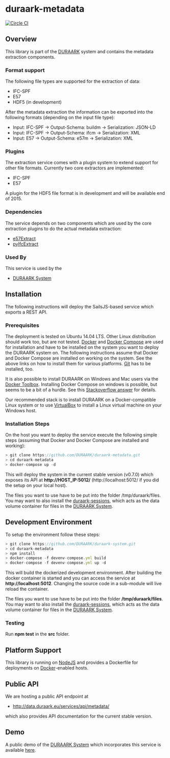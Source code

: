 # duraark-metadata

[![Circle CI](https://circleci.com/gh/DURAARK/duraark-metadata.svg?style=svg)](https://circleci.com/gh/DURAARK/microservice-ifcmetadata)

## Overview

This library is part of the [DURAARK](http://github.com/duraark/duraark-system) system and contains the metadata extraction components.

### Format support

The following file types are supported for the extraction of data:

* IFC-SPF
* E57
* HDF5 (in development)

After the metadata extraction the information can be exported into the following formats (depending on the input file type):

* Input: IFC-SPF -> Output-Schema: buildm -> Serialization: JSON-LD
* Input: IFC-SPF -> Output-Schema: ifcm   -> Serialization: XML
* Input: E57     -> Output-Schema: e57m   -> Serialization: XML

### Plugins

The extraction service comes with a plugin system to extend support for other file formats. Currently two core extractors are implemented:

* IFC-SPF
* E57

A plugin for the HDF5 file format is in development and will be available end of 2015.

### Dependencies

The service depends on two components which are used by the core extraction plugins to do the actual metadata extraction:

* [e57Extract](http://github.com/duraark/e57extract)
* [pyIfcExtract](http://github.com/duraark/pyIfcExtract)

### Used By

This service is used by the

* [DURAARK System](https://github.com/duraark/duraark-system)

## Installation

The following instructions will deploy the SailsJS-based service which exports a REST API.

### Prerequisites

The deployment is tested on Ubuntu 14.04 LTS. Other Linux distribution should work too, but are not tested. [Docker](https://docs.docker.com/userguide/) and [Docker Compose](https://docs.docker.com/compose/) are used for installation and have to be installed on the system you want to deploy the DURAARK system on. The following instructions assume that Docker and Docker Compose are installed on working on the system. See the above links on how to install them for various platforms. [Git](https://git-scm.com/downloads) has to be installed, too.

It is also possible to install DURAARK on Windows and Mac users via the [Docker Toolbox](https://docs.docker.com/installation/windows/). Installing Docker Compose on windows is possible, but seems to be a bit of a hurdle. See this [Stackoverflow answer](http://stackoverflow.com/questions/29289785/how-to-install-docker-compose-on-windows) for details.

Our recommended stack is to install DURAARK on a Docker-compatible Linux system or to use [VirtualBox](https://www.virtualbox.org/) to install a Linux virtual machine on your Windows host.

### Installation Steps

On the host you want to deploy the service execute the following simple steps (assuming that Docker and Docker Compose are installed and working):

```js
> git clone https://github.com/DURAARK/duraark-metadata.git
> cd duraark-metadata
> docker-compose up -d
```

This will deploy the system in the current stable version (v0.7.0) which exposes its API at **http://HOST_IP:5012/** (http://localhost:5012/ if you did the setup on your local host).

The files you want to use have to be put into the folder /tmp/duraark/files. You may want to also install the [duraark-sessions](https://github.com/DURAARK/duraark-sessions), which acts as the data volume container for files in the [DURAARK System](https://github.com/DURAARK/duraark-system).

## Development Environment

To setup the environment follow these steps:

```js
> git clone https://github.com/DURAARK/duraark-system.git
> cd duraark-metadata
> npm install
> docker-compose -f devenv-compose.yml build
> docker-compose -f devenv-compose.yml up -d
```

This will build the dockerized development environment. After building the docker container is started and you can access the service at **http://localhost:5012**. Changing the source code in a sub-module will live reload the container.

The files you want to use have to be put into the folder **/tmp/duraark/files**. You may want to also install the [duraark-sessions](https://github.com/DURAARK/duraark-sessions), which acts as the data volume container for files in the [DURAARK System](https://github.com/DURAARK/duraark-system).

### Testing

Run **npm test** in the **src** folder.

## Platform Support

This library is running on [NodeJS](https://nodejs.org/) and provides a Dockerfile for deployments on [Docker](https://www.docker.com/)-enabled hosts.

## Public API

We are hosting a public API endpoint at

* http://data.duraark.eu/services/api/metadata/

which also provides API documentation for the current stable version.

## Demo

A public demo of the [DURAARK System](http://github.com/duraark/duraark-system) which incorporates this service is available [here](http://workbench.duraark.eu).
